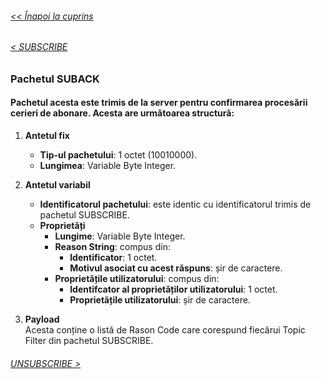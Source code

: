 ###### [<< Înapoi la cuprins](../Cuprins.md)
######  [< SUBSCRIBE](11.%20SUBSCRIBE.md) 
### Pachetul SUBACK
#### Pachetul acesta este trimis de la server pentru confirmarea procesării cerieri de abonare. Acesta are următoarea structură:
1. **Antetul fix**
    - **Tip-ul pachetului**: 1 octet (10010000).
    - **Lungimea**: Variable Byte Integer.

2. **Antetul variabil**
    - **Identificatorul pachetului**: este identic cu identificatorul trimis de pachetul SUBSCRIBE.
    - **Proprietăți**
        - **Lungime**: Variable Byte Integer.
        - **Reason String**: compus din:
            - **Identificator**: 1 octet.
            - **Motivul asociat cu acest răspuns**: șir de caractere.
        - **Proprietățile utilizatorului**: compus din:
            - **Identifcator al proprietăților utilizatorului**: 1 octet.
            - **Proprietățile utilizatorului**: șir de caractere.
3. **Payload**  
Acesta conține o listă de Rason Code care corespund fiecărui Topic Filter din pachetul SUBSCRIBE.

###### [UNSUBSCRIBE >](13.%20UNSUBSCRIBE.md) 